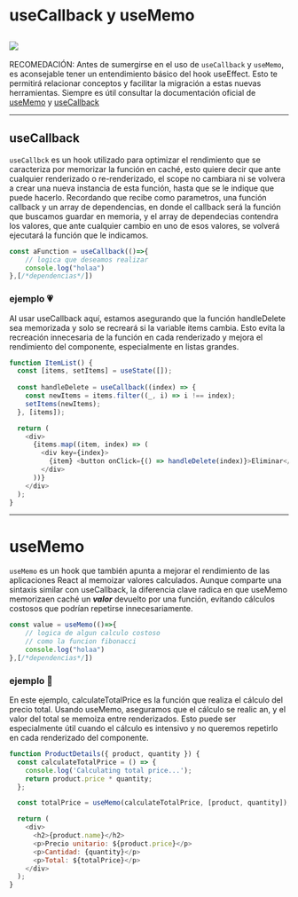 # useCallback y useMemo
 [![](https://img.shields.io/github/stars/ErikCasas/useCallback-y-useMemo.svg)](https://github.com/ErikCasas/useCallback-y-useMemo/stargazers)
 ---  
RECOMEDACIÓN: Antes de sumergirse en el uso de `useCallback` y `useMemo`, es aconsejable tener un entendimiento básico del hook useEffect. Esto te permitirá relacionar conceptos y facilitar la migración a estas nuevas herramientas. Siempre es útil consultar la documentación oficial de [useMemo](https://es.react.dev/reference/react/useMemo "click aquí") y  [useCallback](https://es.react.dev/reference/react/useCallback "click aquí")

---

## useCallback



`useCallbck` es un hook utilizado para optimizar el rendimiento que se caracteriza por memorizar la función en caché, esto quiere decir que ante cualquier renderizado o re-renderizado, el scope no cambiara ni se volvera a crear una nueva instancia de esta función, hasta que se le indique que puede hacerlo. Recordando que recibe como parametros, una función callback y un array de dependencias, en donde el callback será la función que buscamos guardar en memoria, y el array de dependecias contendra los valores, que ante cualquier cambio en uno de esos valores, se volverá ejecutará la función que le indicamos.

```javascript
const aFunction = useCallback(()=>{
    // logica que deseamos realizar
    console.log("holaa")
},[/*dependencias*/])

```

### ejemplo :heartpulse:

Al usar useCallback aquí, estamos asegurando que la función handleDelete sea memorizada y solo se recreará si la variable items cambia. Esto evita la recreación innecesaria de la función en cada renderizado y mejora el rendimiento del componente, especialmente en listas grandes.
```javascript
function ItemList() {
  const [items, setItems] = useState([]);
  
  const handleDelete = useCallback((index) => {
    const newItems = items.filter((_, i) => i !== index);
    setItems(newItems);
  }, [items]);

  return (
    <div>
      {items.map((item, index) => (
        <div key={index}>
          {item} <button onClick={() => handleDelete(index)}>Eliminar</button>
        </div>
      ))}
    </div>
  );
}
```
---
# useMemo

`useMemo` es un hook que también apunta a mejorar el rendimiento de las aplicaciones React al memoizar valores calculados. Aunque comparte una sintaxis similar con useCallback, la diferencia clave radica en que useMemo memorizaen caché un **_valor_** devuelto por una función, evitando cálculos costosos que podrían repetirse innecesariamente.

```javascript
const value = useMemo(()=>{
    // logica de algun calculo costoso
    // como la funcion fibonacci
    console.log("holaa")
},[/*dependencias*/])
```

### ejemplo :love_letter:

En este ejemplo, calculateTotalPrice es la función que realiza el cálculo del precio total. Usando useMemo, aseguramos que el cálculo se realic an, y el valor del total se memoiza entre renderizados. Esto puede ser especialmente útil cuando el cálculo es intensivo y no queremos repetirlo en cada renderizado del componente.

```javascript
function ProductDetails({ product, quantity }) {
  const calculateTotalPrice = () => {
    console.log('Calculating total price...');
    return product.price * quantity;
  };

  const totalPrice = useMemo(calculateTotalPrice, [product, quantity]);

  return (
    <div>
      <h2>{product.name}</h2>
      <p>Precio unitario: ${product.price}</p>
      <p>Cantidad: {quantity}</p>
      <p>Total: ${totalPrice}</p>
    </div>
  );
}
```

[def]: https://github.com/ErikCasas/useCallback-y-useMemo